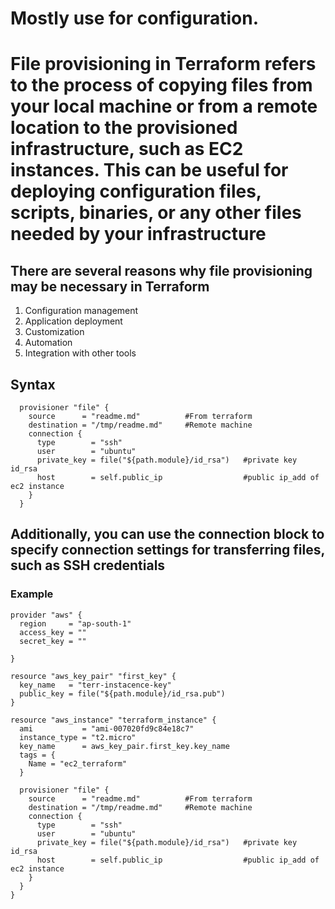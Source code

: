 # Mostly use for configuration.
# File provisioning in Terraform refers to the process of copying files from your local machine or from a remote location to the provisioned infrastructure, such as EC2 instances. This can be useful for deploying configuration files, scripts, binaries, or any other files needed by your infrastructure
## There are several reasons why file provisioning may be necessary in Terraform
1. Configuration management
2. Application deployment
3. Customization
4. Automation
5. Integration with other tools

## Syntax
```
  provisioner "file" {
    source      = "readme.md"          #From terraform
    destination = "/tmp/readme.md"     #Remote machine
    connection {
      type        = "ssh"
      user        = "ubuntu"
      private_key = file("${path.module}/id_rsa")   #private key id_rsa
      host        = self.public_ip                  #public ip_add of ec2 instance
    }
  }
```
## Additionally, you can use the connection block to specify connection settings for transferring files, such as SSH credentials
### Example
```
provider "aws" {
  region     = "ap-south-1"
  access_key = ""
  secret_key = ""

}

resource "aws_key_pair" "first_key" {
  key_name   = "terr-instacence-key"
  public_key = file("${path.module}/id_rsa.pub")
}

resource "aws_instance" "terraform_instance" {
  ami           = "ami-007020fd9c84e18c7"
  instance_type = "t2.micro"
  key_name      = aws_key_pair.first_key.key_name
  tags = {
    Name = "ec2_terraform"
  }

  provisioner "file" {
    source      = "readme.md"          #From terraform
    destination = "/tmp/readme.md"     #Remote machine
    connection {
      type        = "ssh"
      user        = "ubuntu"
      private_key = file("${path.module}/id_rsa")   #private key id_rsa
      host        = self.public_ip                  #public ip_add of ec2 instance
    }
  }
}
```
